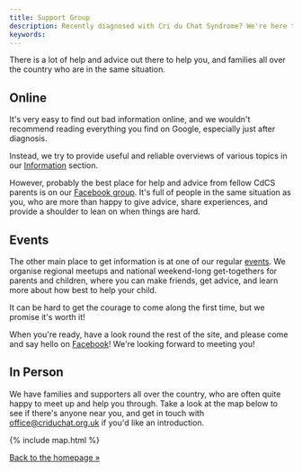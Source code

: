 ```yaml
---
title: Support Group
description: Recently diagnosed with Cri du Chat Syndrome? We're here to help.
keywords:
---
```


There is a lot of help and advice out there to help you, and families all over the country who are in the same situation.

## Online

It's very easy to find out bad information online, and we wouldn't recommend reading everything you find on Google, especially just after diagnosis.

Instead, we try to provide useful and reliable overviews of various topics in our  [Information](/information/index.html) section.

However, probably the best place for help and advice from fellow CdCS parents is on our [Facebook group](https://www.facebook.com/groups/cdcssguk/). It's full of people in the same situation as you, who are more than happy to give advice, share experiences, and provide a shoulder to lean on when things are hard.
 
## Events

The other main place to get information is at one of our regular [events](/events/index.html).
We organise regional meetups and national weekend-long get-togethers for parents and children, 
where you can make friends, get advice, and learn more about how best to help your child.

It can be hard to get the courage to come along the first time, but we promise it's worth it!

When you're ready, have a look round the rest of the site, and please come 
and say hello on [Facebook](https://www.facebook.com/groups/cdcssguk/)! We're looking forward
to meeting you!

## In Person

We have families and supporters all over the country, who are often quite happy to meet up and help you through. Take a look at the map below to see if there's anyone near you, and get in touch with [office@criduchat.org.uk](mailto:office@criduchat.org.uk) if you'd like an introduction.

<div>
  {% include map.html %}
</div>

<a href='/index.html' class='btn'>Back to the homepage »</a>

